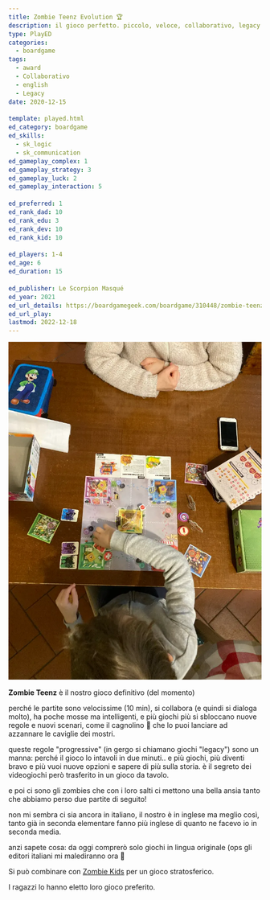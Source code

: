```yaml
---
title: Zombie Teenz Evolution 🏆
description: il gioco perfetto. piccolo, veloce, collaborativo, legacy. con gli zombie!
type: PlayED
categories:
  - boardgame
tags:
  - award
  - Collaborativo
  - english
  - Legacy
date: 2020-12-15

template: played.html
ed_category: boardgame
ed_skills:
  - sk_logic
  - sk_communication
ed_gameplay_complex: 1
ed_gameplay_strategy: 3
ed_gameplay_luck: 2
ed_gameplay_interaction: 5

ed_preferred: 1
ed_rank_dad: 10
ed_rank_edu: 3
ed_rank_dev: 10
ed_rank_kid: 10

ed_players: 1-4
ed_age: 6
ed_duration: 15

ed_publisher: Le Scorpion Masqué
ed_year: 2021
ed_url_details: https://boardgamegeek.com/boardgame/310448/zombie-teenz-evolution
ed_url_play: 
lastmod: 2022-12-18
---
```


![](../../assets/img/played/boardgame/zombie-teenz-play.webp)

**Zombie Teenz** è il nostro gioco definitivo (del momento)

perché le partite sono velocissime (10 min), si collabora (e quindi si dialoga molto), ha poche mosse ma intelligenti, e più giochi più si sbloccano nuove regole e nuovi scenari, come il cagnolino 🐶 che lo puoi lanciare ad azzannare le caviglie dei mostri.

queste regole "progressive" (in gergo si chiamano giochi "legacy") sono un manna: perché il gioco lo intavoli in due minuti.. e più giochi, più diventi bravo e più vuoi nuove opzioni e sapere di più sulla storia. è il segreto dei videogiochi però trasferito in un gioco da tavolo.

e poi ci sono gli zombies che con i loro salti ci mettono una bella ansia tanto che abbiamo perso due partite di seguito!

non mi sembra ci sia ancora in italiano, il nostro è in inglese ma meglio così, tanto già in seconda elementare fanno più inglese di quanto ne facevo io in seconda media. 

anzi sapete cosa: da oggi comprerò solo giochi in lingua originale (ops gli editori italiani mi malediranno ora 🙂

Si può combinare con [Zombie Kids](zombie-kids-evolution.md) per un gioco stratosferico.

I ragazzi lo hanno eletto loro gioco preferito.
